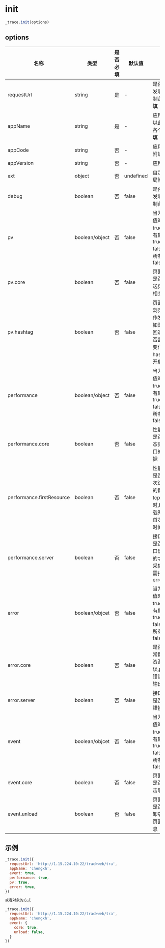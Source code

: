 # init
``` js
_trace.init(options)
```
## options
| 名称                      | 类型           | 是否必填 | 默认值    | 说明                                                                                            |
| ------------------------- | -------------- | -------- | --------- | ----------------------------------------------------------------------------------------------- |
| requestUrl                | string         | 是       | -         | 是否开启触发事件时控制台输出     **必填**                                                       |
| appName                   | string         | 是       | -         | 应用的标记,以此来区分各个应用,**必填**                                                          |
| appCode                   | string         | 否       | -         | 应用的code,附加作用                                                                             |
| appVersion                | string         | 否       | -         | 应用版本                                                                                        |
| ext                       | object         | 否       | undefined | 自定义的全局附加参数                                                                            |
| debug                     | boolean        | 否       | false     | 是否开启触发事件时控制台输出                                                                    |
| pv                        | boolean/object | 否       | false     | 当为boolean值时:<br> true代表其所有属性为 true <br> false 代表其所有属性为false                 |
| pv.core                   | boolean        | 否       | false     | 页面跳转 - 是否自动发送页面跳转相关数据                                                         |
| pv.hashtag                | boolean        | 否       | false     | 页面跳转 - 浏览器的动作发生时 (例如浏览器的回退按钮)是否监听hash变化,如果是hash路由请开启此开关 |
| performance               | boolean/object | 否       | false     | 当为boolean值时:<br> true代表其所有属性为 true <br> false 代表其所有属性为false                 |
| performance.core          | boolean        | 否       | false     | 性能数据 - 是否采集静态资源、接口的相关数据                                                     |
| performance.firstResource | boolean        | 否       | false     | 性能数据 - 是否采集首次进入页面的数据 (ps: tcp连接耗时,HTML加载完成时间,首次可交互时间)         |
| performance.server        | boolean        | 否       | false     | 接口请求 - 是否采集接口请求(成功的才会采集,采集失败的需打开error.server)                      |
| error                     | boolean/objcet | 否       | false     | 当为boolean值时:<br> true代表其所有属性为 true <br> false 代表其所有属性为false                 |
| error.core                | boolean        | 否       | false     | 是否采集异常数据 (ps: 资源引入错误,promise错误,控制台输出错误)                                  |
| error.server              | boolean        | 否       | false     | 接口请求 - 是否采集报错接口数据                                                                 |
| event                     | boolean/objcet | 否       | false     | 当为boolean值时:<br> true代表其所有属性为 true <br> false 代表其所有属性为false                 |
| event.core                | boolean        | 否       | false     | 页面点击 - 是否采集点击事件                                                                     |
| event.unload              | boolean        | 否       | false     | 页面卸载 - 是否在页面卸载时采集页面状态信息                                                     |

## 示例
``` js
_trace.init({
  requestUrl: 'http://1.15.224.10:22/trackweb/tra',
  appName: 'chengxh',
  event: true,
  performance: true,
  pv: true,
  error: true,
})

或者对象的方式

_trace.init({
  requestUrl: 'http://1.15.224.10:22/trackweb/tra',
  appName: 'chengxh',
  event: {
    core: true,
    unload: false,
  }
})
```